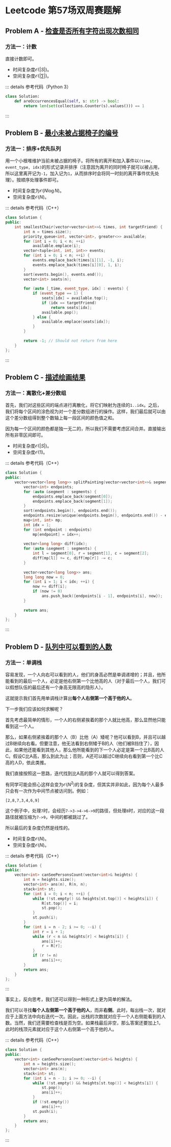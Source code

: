 # Leetcode 第57场双周赛题解

## Problem A - [检查是否所有字符出现次数相同](https://leetcode.cn/problems/check-if-all-characters-have-equal-number-of-occurrences/)

### 方法一：计数

直接计数即可。

- 时间复杂度$\mathcal{O}(|S|)$。
- 空间复杂度$\mathcal{O}(|\sum|)$。

::: details 参考代码（Python 3）

```python
class Solution:
    def areOccurrencesEqual(self, s: str) -> bool:
        return len(set(collections.Counter(s).values())) == 1
```

:::


## Problem B - [最小未被占据椅子的编号](https://leetcode.cn/problems/the-number-of-the-smallest-unoccupied-chair/)

### 方法一：排序+优先队列

用一个小根堆维护当前未被占据的椅子。将所有的离开和加入事件以`(time, event_type, idx)`的形式记录并排序（注意因为离开的同时椅子就可以被占用，所以这里离开记为`-1`，加入记为`1`，从而排序时会将同一时刻的离开事件优先处理）。按顺序处理事件即可。

- 时间复杂度为$\mathcal{O}(N\log N)$。
- 空间复杂度$\mathcal{O}(N)$。

::: details 参考代码（C++）

```cpp
class Solution {
public:
    int smallestChair(vector<vector<int>>& times, int targetFriend) {
        int n = times.size();
        priority_queue<int, vector<int>, greater<>> available;
        for (int i = 0; i < n; ++i)
            available.emplace(i);
        vector<tuple<int, int, int>> events;
        for (int i = 0; i < n; ++i) {
            events.emplace_back(times[i][1], -1, i);
            events.emplace_back(times[i][0], 1, i);
        }
        sort(events.begin(), events.end());
        vector<int> seats(n);
        
        for (auto [_time, event_type, idx] : events) {
            if (event_type == 1) {
                seats[idx] = available.top();
                if (idx == targetFriend)
                    return seats[idx];
                available.pop();
            } else {
                available.emplace(seats[idx]);
            }
        }
        
        return -1; // Should not return from here
    }
};
```

:::


## Problem C - [描述绘画结果](https://leetcode.cn/problems/describe-the-painting/)

### 方法一：离散化+差分数组

首先，我们对这些区间的端点进行离散化，将它们映射为连续的`1..idx`。之后，我们将每个区间的涂色视为对一个差分数组进行的操作。这样，我们最后就可以由这个差分数组得到整个数轴上每一段区间的颜色值之和。

因为每一个区间的颜色都是独一无二的，所以我们不需要考虑区间合并。直接输出所有非零区间即可。

- 时间复杂度$\mathcal{O}(|S|)$。
- 空间复杂度$\mathcal{O}(1)$。

::: details 参考代码（C++）

```cpp
class Solution {
public:
    vector<vector<long long>> splitPainting(vector<vector<int>>& segments) {
        vector<int> endpoints;
        for (auto &segment : segments) {
            endpoints.emplace_back(segment[0]);
            endpoints.emplace_back(segment[1]);
        }
        sort(endpoints.begin(), endpoints.end());
        endpoints.resize(unique(endpoints.begin(), endpoints.end()) - endpoints.begin());
        map<int, int> mp;
        int idx = 1;
        for (int endpoint : endpoints)
            mp[endpoint] = idx++;
        
        vector<long long> diff(idx);
        for (auto &segment : segments) {
            int l = segment[0], r = segment[1], c = segment[2];
            diff[mp[l]] += c, diff[mp[r]] -= c;
        }
        
        vector<vector<long long>> ans;
        long long now = 0;
        for (int i = 1; i < idx; ++i) {
            now += diff[i];
            if (now != 0)
                ans.push_back({endpoints[i - 1], endpoints[i], now});
        }
        
        return ans;
    }
};
```

:::

## Problem D - [队列中可以看到的人数](https://leetcode.cn/problems/number-of-visible-people-in-a-queue/)

### 方法一：单调栈

容易发现，一个人向右可以看到的人，他们的身高必然是单调递增的；并且，他所能看到的最后一个人，必定是他右侧第一个比他高的人（对于最后一个人，我们可以假想队伍的最后还有一个身高无限高的隐形人）。

这就提示我们首先用单调栈计算出**每个人右侧第一个高于他的人**。

下一步我们应该如何求解呢？

首先考虑最简单的情形，一个人的右侧紧挨着的那个人就比他高，那么显然他只能看到这一个人。

那么，如果右侧紧挨着的那个人（B）比他（A）矮呢？他可以看到B，并且可以越过B继续向右看。但要注意，他无法看到右侧矮于B的人（他们被B挡住了），因此，如果他还能看到其他人，那么他所能看到的下一个人必定是第一个比B高的人C。假设C比A高，那么到此为止；否则，A还可以越过C继续向右看到第一个比C高的人D，依此类推。

我们直接按照这一思路，迭代找到比A高的那个人就可以得到答案。

有同学可能会担心这样会变为$\mathcal{O}(N^2)$的复杂度，但其实并非如此，因为每个人最多只会有一次作为中间节点被访问到。例如：

`[2,8,7,3,4,6,9]`

这个例子中，处理`7`时，会经历`7->3->4->6->9`的路径，但处理`8`时，对应的这一段路径就被压缩为`7->9`，中间的都被跳过了。

所以最后的复杂度仍然是线性的。

- 时间复杂度$\mathcal{O}(N)$。
- 空间复杂度$\mathcal{O}(N)$。

::: details 参考代码（C++）

```cpp
class Solution {
public:
    vector<int> canSeePersonsCount(vector<int>& heights) {
        int n = heights.size();
        vector<int> ans(n), R(n, n);
        stack<int> st;
        for (int i = 0; i < n; ++i) {
            while (!st.empty() && heights[st.top()] < heights[i]) {
                R[st.top()] = i;
                st.pop();
            }
            st.push(i);
        }
        for (int i = n - 2; i >= 0; --i) {
            int r = i + 1;
            while (r < n && heights[r] < heights[i]) {
                ans[i]++;
                r = R[r];
            }
            if (r != n)
                ans[i]++;
        }
        return ans;
    }
};
```

:::

事实上，反向思考，我们还可以得到一种形式上更为简单的解法。

我们可以寻找**每个人左侧第一个高于他的人**，而非**右侧**。此时，每出栈一次，就对应于上面方法中向右迭代一次。因此，出栈的次数就对应于一个人右侧能看到的人数。当然，我们还需要检查栈是否为空。如果栈最后非空，那么答案还要加上1，此时的栈顶元素就对应于这个人右侧第一个高于他的人。

::: details 参考代码（C++）

```cpp
class Solution {
public:
    vector<int> canSeePersonsCount(vector<int>& heights) {
        int n = heights.size();
        vector<int> ans(n);
        stack<int> st;
        for (int i = n - 1; i >= 0; --i) {
            while (!st.empty() && heights[st.top()] < heights[i]) {
                st.pop();
                ans[i]++;
            }
            if (!st.empty())
                ans[i]++;
            st.push(i);
        }
        return ans;
    }
};
```

:::

<Utterances />
